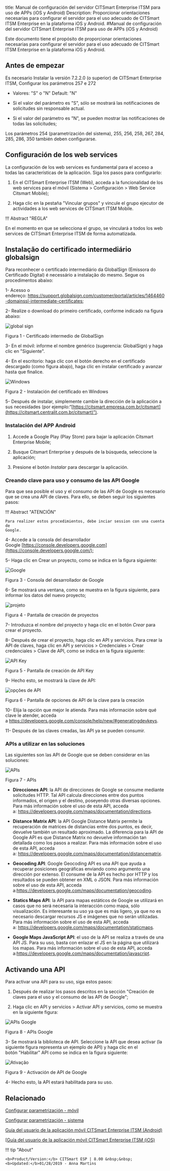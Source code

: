 title: Manual de configuración del servidor CITSmart Enterprise ITSM para uso de APPs (iOS y Android)
Description: Proporcionar orientaciones necesarias para configurar el servidor para el uso adecuado de CITSmart ITSM Enterprise en la plataforma iOS y Android.
#Manual de configuración del servidor CITSmart Enterprise ITSM para uso de APPs (iOS y Android)



Este documento tiene el propósito de proporcionar orientaciones necesarias para
configurar el servidor para el uso adecuado de CITSmart ITSM Enterprise en la
plataforma iOS y Android.

Antes de empezar
-----------

Es necesario Instalar la versión 7.2.2.0 (o superior) de CITSmart Enterprise
ITSM, Configurar los parámetros 257 e 272

-   Valores: "S" o "N" Default: "N"

-   Si el valor del parámetro es "S", sólo se mostrará las notificaciones de
    solicitudes sin responsable actual.

-   Si el valor del parámetro es "N", se pueden mostrar las notificaciones de
    todas las solicitudes;

Los parámetros 254 (parametrización del sistema), 255, 256, 258, 267, 284, 285,
286, 350 también deben configurarse.

Configuración de los web services
---------------

La configuración de los web services es fundamental para el acceso a todas las
características de la aplicación. Siga los pasos para configurarlo:

1.  En el CITSmart Enterprise ITSM (Web), acceda a la funcionalidad de los web
    services para el móvil (Sistema > Configuración > Web Service Citsmart
    Mobile);

2.  Haga clic en la pestaña "Vincular grupos" y vincule el grupo ejecutor de
    actividades a los web services de CITSmart ITSM Mobile.

!!! Abstract "REGLA"

   En el momento en que se selecciona el grupo, se vinculará a todos los web
   services de CITSmart Enterprise ITSM de forma automatizada.

Instalação do certificado intermediário globalsign
--------------------------------------------------

Para reconhecer o certificado intermediário da GlobalSign (Emissora do
Certificado Digital) é necessário a instalação do mesmo. Segue os procedimentos
abaixo:

1-  Acesso o
    endereço: <https://support.globalsign.com/customer/portal/articles/1464460-domainssl-intermediate-certificates>;

2-  Realize o download do primeiro certificado, conforme indicado na figura
    abaixo:

![global sign](images/android-ios-1.jpg)

Figura 1 - Certificado intermedio de GlobalSign

3-  En el móvil: informe el nombre genérico (sugerencia: GlobalSign) y haga clic
    en "Siguiente".

4-  En el escritorio: haga clic con el botón derecho en el certificado
    descargado (como figura abajo), haga clic en instalar certificado y avanzar
    hasta que finalice.


![Windows](images/android-ios-2.jpg)

Figura 2 - Instalación del certificado en Windows

5-  Después de instalar, simplemente cambie la dirección de la aplicación a sus
    necesidades (por
    ejemplo:“[https://citsmart.empresa.com.br/citsmart](https://citsmart.centralit.com.br/citsmart)”).


### Instalación del APP Android


1.  Accede a Google Play (Play Store) para bajar la aplicación Citsmart
    Enterprise Mobile;

2.  Busque Citsmart Enterprise y después de la búsqueda, seleccione la
    aplicación;

3.  Presione el botón *Instalar* para descargar la aplicación.


### Creando clave para uso y consumo de las API Google

Para que sea posible el uso y el consumo de las API de Google es necesario que
se crea una API de claves. Para ello, se deben seguir los siguientes pasos:

!!! Abstract "ATENCIÓN"

    Para realizer estos procedimientos, debe inciar session con una cuenta de
    Google.


4-  Accede a la consola del desarrollador
    Google [https://console.developers.google.com](https://console.developers.google.com/);

5-  Haga clic en Crear un proyecto, como se indica en la figura siguiente:


![Google](images/android-ios-3.jpg)

Figura 3 - Consola del desarrollador de Google

6-  Se mostrará una ventana, como se muestra en la figura siguiente, para
    informar los datos del nuevo proyecto;


![projeto](images/android-ios-4.jpg)

Figura 4 - Pantalla de creación de proyectos

7-  Introduzca el nombre del proyecto y haga clic en el botón *Crear* para crear
    el proyecto.

8-  Después de crear el proyecto, haga clic en API y servicios. Para crear la
    API de claves, haga clic en API y servicios > Credenciales > Crear
    credenciales > Clave de API, como se indica en la figura siguiente:


![API Key](images/android-ios-5.jpg)

Figura 5 - Pantalla de creación de API Key

9-  Hecho esto, se mostrará la clave de API:

![opções de API](images/android-ios-6.jpg)

Figura 6 - Pantalla de opciones de API de la clave para la creación

10-  Elija la opción que mejor le atienda. Para más información sobre qué clave
    le atender, acceda
    a <https://developers.google.com/console/help/new/#generatingdevkeys>.

11-  Después de las claves creadas, las API ya se pueden consumir.


### APIs a utilizar en las soluciones


Las siguientes son las API de Google que se deben considerar en las soluciones:

![APIs](images/android-ios-7.jpg)

Figura 7 - APIs

-   **Direcciones API**: la API de direcciones de Google se consume mediante
    solicitudes HTTP. Tal API calcula direcciones entre dos puntos informados,
    el origen y el destino, poseyendo otras diversas opciones. Para más
    información sobre el uso de esta API, acceda
    a: <https://developers.google.com/maps/documentation/directions>.

-   **Distance Matrix API**: la API Google Distance Matrix permite la
    recuperación de matrices de distancias entre dos puntos, es decir, devuelve
    también un resultado aproximado. La diferencia para la API de Google API es
    que Distance Matrix no devuelve información tan detallada como los pasos a
    realizar. Para más información sobre el uso de esta API, acceda
    a: <https://developers.google.com/maps/documentation/distancematrix>.

-   **Geocoding API**: Google Geocoding API es una API que ayuda a recuperar
    posiciones geográficas enviando como argumento una dirección por extenso. El
    consume de la API es hecho por HTTP y los resultados se pueden obtener en
    XML o JSON. Para más información sobre el uso de esta API, acceda
    a:<https://developers.google.com/maps/documentation/geocoding>.

-   **Statics Maps API**: la API para mapas estáticos de Google se utilizará en
    casos que no será necesaria la interacción como mapa, sólo visualización. Es
    interesante su uso ya que es más ligero, ya que no es necesario descargar
    recursos JS e imágenes que no serán utilizadas. Para más información sobre
    el uso de esta API, acceda
    a: <https://developers.google.com/maps/documentation/staticmaps>.

-   **Google Maps JavaScript API**: el uso de la API se realiza a través de una
    API JS. Para su uso, basta con enlazar el JS en la página que utilizará los
    mapas. Para más información sobre el uso de esta API, acceda
    a:<https://developers.google.com/maps/documentation/javascript>.


Activando una API
-----------------

Para activar una API para su uso, siga estos pasos:

1.  Después de realizar los pasos descritos en la sección "Creación de claves
    para el uso y el consumo de las API de Google";

2.  Haga clic en API y servicios > Activar API y servicios, como se muestra en
    la siguiente figura:


![APIs Google](images/android-ios-8.jpg)

Figura 8 - APIs Google

3-  Se mostrará la biblioteca de API. Seleccione la API que desea activar (la
    siguiente figura representa un ejemplo de API) y haga clic en el
    botón "Habilitar" API como se indica en la figura siguiente:


![Ativação](images/android-ios-9.jpg)

Figura 9 - Activación de API de Google

4-  Hecho esto, la API estará habilitada para su uso.


Relacionado
-----------

[Configurar parametrización - móvil](/es-es/citsmart-esp-8/platform-administration/parameters-list/configuration-parametrization-mobile.html)

[Configurar parametrización - sistema](/es-es/citsmart-esp-8/platform-administration/parameters-list/configure-parametrization-system.html)

[Guía del usuario de la aplicación móvil CITSmart Enterprise ITSM (Android)](/es-es/citsmart-esp-8/additional-features/mobile-and-field-service/apps/citsmart-app-android.html)

[[Guía del usuario de la aplicación móvil CITSmart Enterprise ITSM (iOS)](/es-es/citsmart-esp-8/additional-features/mobile-and-field-service/apps/citsmart-app-ios.html)



!!! tip "About"

    <b>Product/Version:</b> CITSmart ESP | 8.00 &nbsp;&nbsp;
    <b>Updated:</b>01/28/2019 - Anna Martins


